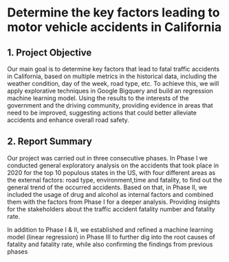 # Determine the key factors leading to motor vehicle accidents in California
## <b> 1. Project Objective</b>
Our main goal is to determine key factors that lead to fatal traffic accidents in California, based on multiple metrics in the historical data, including the weather condition, day of the week, road type, etc. To achieve this, we will apply explorative techniques in Google Bigquery and build an regression machine learning model. Using the results to the interests of the government and the driving community, providing evidence in areas that need to be improved, suggesting actions that could better alleviate accidents and enhance overall road safety.
## <b> 2. Report Summary</b>
Our project was carried out in three consecutive phases. In Phase I we conducted general exploratory analysis on the accidents that took place in 2020 for the top 10 populous states in the US, with four different areas as the external factors: road type, environment,time and fatality, to find out the general trend of the occurred accidents. Based on that, in Phase II, we included the usage of drug and alcohol as internal factors and combined them with the factors from Phase I for a deeper analysis. Providing insights for the stakeholders about the traffic accident fatality number and fatality rate.

In addition to Phase I & II, we established and refined a machine learning model (linear regression) in Phase III to further dig into the root causes of fatality and fatality rate, while also confirming the findings from previous phases
